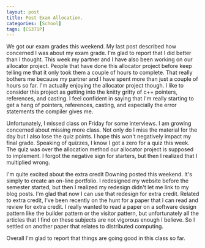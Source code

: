 ```yaml
---
layout: post
title: Post Exam Allocation.
categories: [School]
tags: [CS371P]
---
```


We got our exam grades this weekend. My last post described how concerned I was about my exam grade. I'm glad to report that I did better than I thought. This week my partner and I have also been working on our allocator project. People that have done this allocator project before keep telling me that it only took them a couple of hours to complete. That really bothers me because my partner and I have spent more than just a couple of hours so far. I'm actually enjoying the allocator project though. I like to consider this project as getting into the knitty gritty of c++ pointers, references, and casting. I feel confident in saying that I'm really starting to get a hang of pointers, references, casting, and especially the error statements the compiler gives me.

Unfortunately, I missed class on Friday for some interviews. I am growing concerned about missing more class. Not only do I miss the material for the day but I also lose the quiz points. I hope this won't negatively impact my final grade. Speaking of quizzes, I know I got a zero for a quiz this week. The quiz was over the allocation method our allocator project is supposed to implement. I forgot the negative sign for starters, but then I realized that I multiplied wrong.

I'm quite excited about the extra credit Downing posted this weekend. It's simply to create an on-line portfolio. I redesigned my website before the semester started, but then I realized my redesign didn't let me link to my blog posts. I'm glad that now I can use that redesign for extra credit. Related to extra credit, I've been recently on the hunt for a paper that I can read and review for extra credit. I really wanted to read a paper on a software design pattern like the builder pattern or the visitor pattern, but unfortunately all the articles that I find on these subjects are not vigorous enough I believe. So I settled on another paper that relates to distributed computing.

Overall I'm glad to report that things are going good in this class so far.
